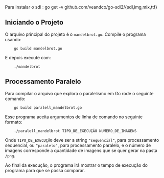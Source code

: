 
Para instalar o sdl : go get -v github.com/veandco/go-sdl2/{sdl,img,mix,ttf}

## Iniciando o Projeto
O arquivo principal do projeto é o `mandelbrot.go`. Compile o programa usando:

```
    go build mandelbrot.go
```
E depois execute com:

```
    ./mandelbrot
```

## Processamento Paralelo
Para compilar o arquivo que explora o paralelismo em Go rode o seguinte comando:

```
    go build paralell_mandelbrot.go
```

Esse programa aceita argumentos de linha de comando no seguinte formato:

```
    ./paralell_mandelbrot TIPO_DE_EXECUÇÃO NUMERO_DE_IMAGENS
```
Onde `TIPO_DE_EXECUÇÃO` deve ser a string `"sequencial"`, para processamento sequencial, ou
`"paralelo"`, para processamento paralelo, e o número de imagens corresponde a quantidade de imagens que se quer
gerar na pasta `/png`.

Ao final da execução, o programa irá mostrar o tempo de execução do programa para que se possa comparar.